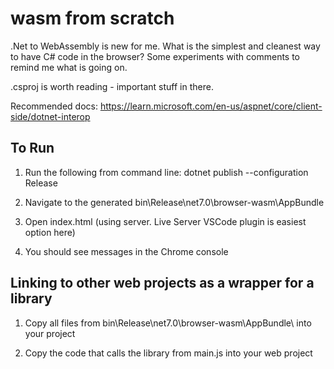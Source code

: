 # wasm from scratch
.Net to WebAssembly is new for me. What is the simplest and cleanest way to have C# code in the browser? Some experiments with comments to remind me what is going on.

.csproj is worth reading - important stuff in there.

Recommended docs:
https://learn.microsoft.com/en-us/aspnet/core/client-side/dotnet-interop

## To Run

1. Run the following from command line:
dotnet publish --configuration Release

2. Navigate to the generated bin\Release\net7.0\browser-wasm\AppBundle

3. Open index.html (using server. Live Server VSCode plugin is easiest option here)

4. You should see messages in the Chrome console

## Linking to other web projects as a wrapper for a library

1. Copy all files from bin\Release\net7.0\browser-wasm\AppBundle\ into your project

2. Copy the code that calls the library from main.js into your web project
